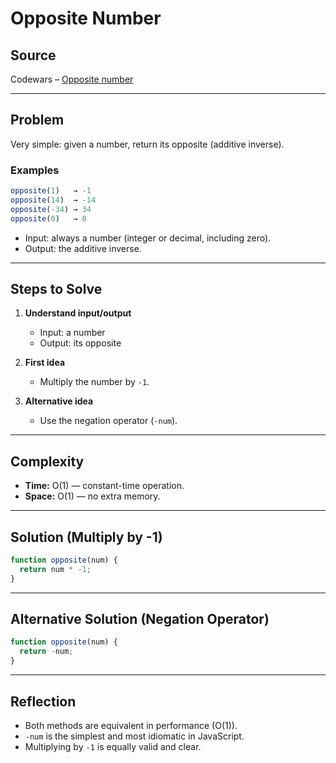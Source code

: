 # Opposite Number

## Source
Codewars – [Opposite number](https://www.codewars.com/kata/56dec885c54a926dcd001095)

---

## Problem
Very simple: given a number, return its opposite (additive inverse).  

### Examples
```js
opposite(1)   → -1
opposite(14)  → -14
opposite(-34) → 34
opposite(0)   → 0
```

- Input: always a number (integer or decimal, including zero).  
- Output: the additive inverse.  

---

## Steps to Solve
1. **Understand input/output**  
   - Input: a number  
   - Output: its opposite  

2. **First idea**  
   - Multiply the number by `-1`.  

3. **Alternative idea**  
   - Use the negation operator (`-num`).  

---

## Complexity
- **Time:** O(1) — constant-time operation.  
- **Space:** O(1) — no extra memory.  

---

## Solution (Multiply by -1)
```javascript
function opposite(num) {
  return num * -1;
}
```

---

## Alternative Solution (Negation Operator)
```javascript
function opposite(num) {
  return -num;
}
```

---

## Reflection
- Both methods are equivalent in performance (O(1)).  
- `-num` is the simplest and most idiomatic in JavaScript.  
- Multiplying by `-1` is equally valid and clear.  
